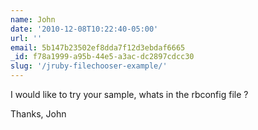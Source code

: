 ```yaml
---
name: John
date: '2010-12-08T10:22:40-05:00'
url: ''
email: 5b147b23502ef8dda7f12d3ebdaf6665
_id: f78a1999-a95b-44e5-a3ac-dc2897cdcc30
slug: '/jruby-filechooser-example/'
---
```


I would like to try your sample, whats in the rbconfig file ?

Thanks, John
